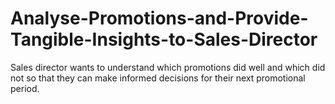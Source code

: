 # Analyse-Promotions-and-Provide-Tangible-Insights-to-Sales-Director
Sales director wants to understand which promotions did well and which did not so that they can make informed decisions for their next promotional period.  
